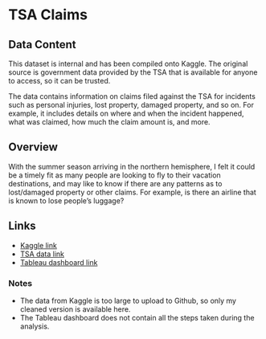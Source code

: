 # TSA Claims

## Data Content
This dataset is internal and has been compiled onto Kaggle. The original source is government data provided by the TSA
that is available for anyone to access, so it can be trusted.

The data contains information on claims filed against the TSA for incidents such as personal injuries, lost
property, damaged property, and so on. For example, it includes details on where and when the incident happened, what
was claimed, how much the claim amount is, and more.

## Overview
With the summer season arriving in the northern hemisphere, I felt it could be a timely fit as many people are looking
to fly to their vacation destinations, and may like to know if there are any patterns as to lost/damaged property or
other claims. For example, is there an airline that is known to lose people’s luggage?

## Links
- [Kaggle link](https://www.kaggle.com/datasets/terminal-security-agency/tsa-claims-database)
- [TSA data link](https://www.dhs.gov/tsa-claims-data)
- [Tableau dashboard link](https://public.tableau.com/app/profile/gavin.l4103/viz/TSAClaimsDashboard/Story)

### Notes
- The data from Kaggle is too large to upload to Github, so only my cleaned version is available here.
- The Tableau dashboard does not contain all the steps taken during the analysis.
